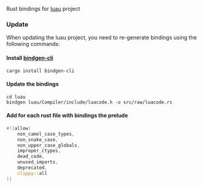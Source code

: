 Rust bindings for [luau](https://github.com/luau-lang/luau) project

### Update
When updating the luau project, you need to re-generate bindings using the following commands:

#### Install [bindgen-cli](https://crates.io/crates/bindgen-cli)
```
cargo install bindgen-cli
```

#### Update the bindings
```shell
cd luau
bindgen luau/Compiler/include/luacode.h -o src/raw/luacode.rs
```

#### Add for each rust file with bindings the prelude
```rust
#![allow(
    non_camel_case_types,
    non_snake_case,
    non_upper_case_globals,
    improper_ctypes,
    dead_code,
    unused_imports,
    deprecated,
    clippy::all
)]
```